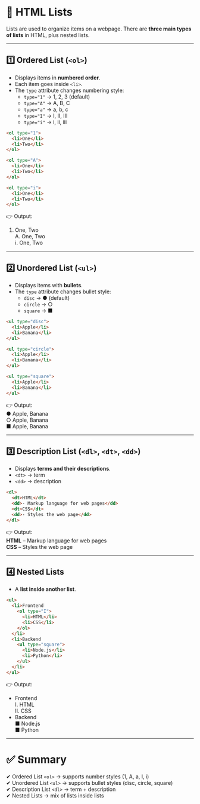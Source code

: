 # 📑 HTML Lists

Lists are used to organize items on a webpage. There are **three main types of lists** in HTML, plus nested lists.

---

## 1️⃣ Ordered List (`<ol>`)
- Displays items in **numbered order**.
- Each item goes inside `<li>`.
- The `type` attribute changes numbering style:
  - `type="1"` → 1, 2, 3 (default)  
  - `type="A"` → A, B, C  
  - `type="a"` → a, b, c  
  - `type="I"` → I, II, III  
  - `type="i"` → i, ii, iii  

```html
<ol type="1">
  <li>One</li>
  <li>Two</li>
</ol>

<ol type="A">
  <li>One</li>
  <li>Two</li>
</ol>

<ol type="i">
  <li>One</li>
  <li>Two</li>
</ol>
```

👉 Output:  
1. One, Two  
A. One, Two  
i. One, Two  

---

## 2️⃣ Unordered List (`<ul>`)
- Displays items with **bullets**.  
- The `type` attribute changes bullet style:
  - `disc` → ● (default)  
  - `circle` → ○  
  - `square` → ■  

```html
<ul type="disc">
  <li>Apple</li>
  <li>Banana</li>
</ul>

<ul type="circle">
  <li>Apple</li>
  <li>Banana</li>
</ul>

<ul type="square">
  <li>Apple</li>
  <li>Banana</li>
</ul>
```

👉 Output:  
● Apple, Banana  
○ Apple, Banana  
■ Apple, Banana  

---

## 3️⃣ Description List (`<dl>`, `<dt>`, `<dd>`)
- Displays **terms and their descriptions**.  
- `<dt>` → term  
- `<dd>` → description  

```html
<dl>
  <dt>HTML</dt>
  <dd>- Markup language for web pages</dd>
  <dt>CSS</dt>
  <dd>- Styles the web page</dd>
</dl>
```

👉 Output:  
**HTML** – Markup language for web pages  
**CSS** – Styles the web page  

---

## 4️⃣ Nested Lists
- A **list inside another list**.  

```html
<ul>
  <li>Frontend
    <ol type="I">
      <li>HTML</li>
      <li>CSS</li>
    </ol>
  </li>
  <li>Backend
    <ul type="square">
      <li>Node.js</li>
      <li>Python</li>
    </ul>
  </li>
</ul>
```

👉 Output:  
- Frontend  
  I. HTML  
  II. CSS  
- Backend  
  ■ Node.js  
  ■ Python  

---

# ✅ Summary
✔ Ordered List `<ol>` → supports number styles (1, A, a, I, i)  
✔ Unordered List `<ul>` → supports bullet styles (disc, circle, square)  
✔ Description List `<dl>` → term + description  
✔ Nested Lists → mix of lists inside lists
